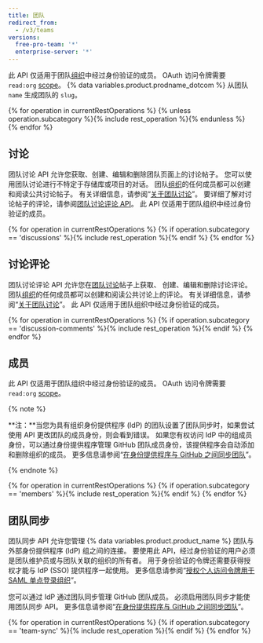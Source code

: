```yaml
---
title: 团队
redirect_from:
  - /v3/teams
versions:
  free-pro-team: '*'
  enterprise-server: '*'
---
```


此 API 仅适用于团队[组织](/v3/orgs)中经过身份验证的成员。 OAuth 访问令牌需要 `read:org` [scope](/apps/building-oauth-apps/understanding-scopes-for-oauth-apps/)。 {% data variables.product.prodname_dotcom %}  从团队 `name` 生成团队的 `slug`。

{% for operation in currentRestOperations %}
  {% unless operation.subcategory %}{% include rest_operation %}{% endunless %}
{% endfor %}

## 讨论

团队讨论 API 允许您获取、创建、编辑和删除团队页面上的讨论帖子。 您可以使用团队讨论进行不特定于存储库或项目的对话。 团队[组织](/v3/orgs)的任何成员都可以创建和阅读公共讨论帖子。 有关详细信息，请参阅“[关于团队讨论](https://help.github.com/articles/about-team-discussions/)”。 要详细了解对讨论帖子的评论，请参阅[团队讨论评论 API](/v3/teams/discussion_comments)。 此 API 仅适用于团队组织中经过身份验证的成员。

{% for operation in currentRestOperations %}
  {% if operation.subcategory == 'discussions' %}{% include rest_operation %}{% endif %}
{% endfor %}

## 讨论评论

团队讨论评论 API 允许您在[团队讨论](/v3/teams/discussions)帖子上获取、 创建、编辑和删除讨论评论。 团队[组织](/v3/orgs)的任何成员都可以创建和阅读公共讨论上的评论。 有关详细信息，请参阅“[关于团队讨论](https://help.github.com/articles/about-team-discussions/)”。 此 API 仅适用于团队组织中经过身份验证的成员。

{% for operation in currentRestOperations %}
  {% if operation.subcategory == 'discussion-comments' %}{% include rest_operation %}{% endif %}
{% endfor %}

## 成员

此 API 仅适用于团队组织中经过身份验证的成员。 OAuth 访问令牌需要 `read:org` [scope](/apps/building-oauth-apps/understanding-scopes-for-oauth-apps/)。

{% note %}

**注：**当您为具有组织身份提供程序 (IdP) 的团队设置了团队同步时，如果尝试使用 API 更改团队的成员身份，则会看到错误。 如果您有权访问 IdP 中的组成员身份，可以通过身份提供程序管理 GitHub 团队成员身份，该提供程序会自动添加和删除组织的成员。 更多信息请参阅“<a href="/github/setting-up-and-managing-organizations-and-teams/managing-team-synchronization-for-your-organization" class="dotcom-only">在身份提供程序与 GitHub 之间同步团队</a>”。

{% endnote %}

{% for operation in currentRestOperations %}
  {% if operation.subcategory == 'members' %}{% include rest_operation %}{% endif %}
{% endfor %}

## 团队同步

团队同步 API 允许您管理 {% data variables.product.product_name %} 团队与外部身份提供程序 (IdP) 组之间的连接。 要使用此 API，经过身份验证的用户必须是团队维护员或与团队关联的组织的所有者。 用于身份验证的令牌还需要获得授权才能与 IdP (SSO) 提供程序一起使用。 更多信息请参阅“<a href="/github/authenticating-to-github/authorizing-a-personal-access-token-for-use-with-saml-single-sign-on" class="dotcom-only">授权个人访问令牌用于 SAML 单点登录组织</a>”。

您可以通过 IdP 通过团队同步管理 GitHub 团队成员。 必须启用团队同步才能使用团队同步 API。 更多信息请参阅“<a href="/github/setting-up-and-managing-organizations-and-teams/managing-team-synchronization-for-your-organization" class="dotcom-only">在身份提供程序与 GitHub 之间同步团队</a>”。

{% for operation in currentRestOperations %}
  {% if operation.subcategory == 'team-sync' %}{% include rest_operation %}{% endif %}
{% endfor %}
